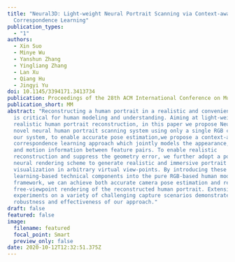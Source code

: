 ```yaml
---
title: "Neural3D: Light-weight Neural Portrait Scanning via Context-aware
  Correspondence Learning"
publication_types:
  - "1"
authors:
  - Xin Suo
  - Minye Wu
  - Yanshun Zhang
  - Yingliang Zhang
  - Lan Xu
  - Qiang Hu
  - Jingyi Yu
doi: 10.1145/3394171.3413734
publication: Proceedings of the 28th ACM International Conference on Multimedia
publication_short: MM
abstract: "Reconstructing a human portrait in a realistic and convenient manner
  is critical for human modeling and understanding. Aiming at light-weight and
  realistic human portrait reconstruction, in this paper we propose Neural3D: a
  novel neural human portrait scanning system using only a single RGB camera. In
  our system, to enable accurate pose estimation,we propose a context-aware
  correspondence learning approach which jointly models the appearance, spatial
  and motion information between feature pairs. To enable realistic
  reconstruction and suppress the geometry error, we further adopt a point-based
  neural rendering scheme to generate realistic and immersive portrait
  visualization in arbitrary virtual view-points. By introducing these
  learning-based technical components into the pure RGB-based human modeling
  framework, we can achieve both accurate camera pose estimation and realistic
  free-viewpoint rendering of the reconstructed human portrait. Extensive
  experiments on a variety of challenging capture scenarios demonstrate the
  robustness and effectiveness of our approach."
draft: false
featured: false
image:
  filename: featured
  focal_point: Smart
  preview_only: false
date: 2020-10-12T12:32:51.375Z
---
```

